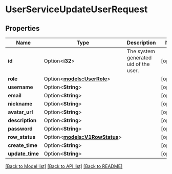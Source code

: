 # UserServiceUpdateUserRequest

## Properties

Name | Type | Description | Notes
------------ | ------------- | ------------- | -------------
**id** | Option<**i32**> | The system generated uid of the user. | [optional]
**role** | Option<[**models::UserRole**](UserRole.md)> |  | [optional]
**username** | Option<**String**> |  | [optional]
**email** | Option<**String**> |  | [optional]
**nickname** | Option<**String**> |  | [optional]
**avatar_url** | Option<**String**> |  | [optional]
**description** | Option<**String**> |  | [optional]
**password** | Option<**String**> |  | [optional]
**row_status** | Option<[**models::V1RowStatus**](v1RowStatus.md)> |  | [optional]
**create_time** | Option<**String**> |  | [optional]
**update_time** | Option<**String**> |  | [optional]

[[Back to Model list]](../README.md#documentation-for-models) [[Back to API list]](../README.md#documentation-for-api-endpoints) [[Back to README]](../README.md)


